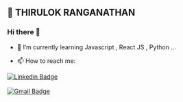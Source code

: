 ## 👦 THIRULOK RANGANATHAN 

### Hi there 👋

- 🌱 I’m currently learning Javascript , React JS , Python ...  


- 📫 How to reach me: 

[![Linkedin Badge](https://img.shields.io/badge/-LinkedIn-blue?style=for-the-badge&logo=Linkedin&logoColor=white&link=https://www.linkedin.com/in/harshadranganathan)](https://www.linkedin.com/in/thirulok-r-17bb291a5)    
<br>
[![Gmail Badge](https://img.shields.io/badge/-Gmail-c14438?style=for-the-badge&logo=Gmail&logoColor=white&link=mailto:rharshad93@gmail.com)](mailto:rthirulok12@gmail.com)


<!--
**Thirulok-Ranganathan/Thirulok-Ranganathan** is a ✨ _special_ ✨ repository because its `README.md` (this file) appears on your GitHub profile.

Here are some ideas to get you started:

- 🔭 I’m currently working on ...
- 👯 I’m looking to collaborate on ...
- 🤔 I’m looking for help with ...
- 💬 Ask me about ...
- 😄 Pronouns: ...
- ⚡ Fun fact: ...
-->
